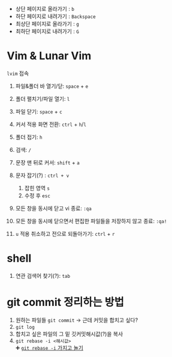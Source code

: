 - 상단 페이지로 올라가기 : `b`
- 하단 페이지로 내려가기 : `Backspace`
- 최상단 페이지로 올라가기 : `g`
- 최하단 페이지로 내려가기 : `G`

# Vim & Lunar Vim
```lvim``` 접속
1. 파일&폴더 바 열기/닫: ```space``` + ```e```
2. 폴더 펼치기/파일 열기: ```l```
3. 파일 닫기: ```space``` + ```c```
4. 커서 적용 화면 전환: ```ctrl``` + ```h```/```l```
5. 폴더 접기: ```h```
6. 검색: ```/```
7. 문장 맨 뒤로 커서: ```shift``` + ```a```
8. 문자 잡기(?) : `ctrl + v`
    1. 잡힌 영역 `s`
    2. 수정 후 `esc`

1. 모든 창을 동시에 닫고 vi 종료: ```:qa```
2. 모든 창을 동시에 닫으면서 편집한 파일들을 저장하지 않고 종료: ```:qa!```
3. ```u``` 적용 취소하고 전으로 되돌아가기: ```ctrl``` + ```r```

# shell
1. 연관 검색어 찾기(?): ```tab```

# git commit 정리하는 방법
1. 원하는 파일들 `git commit` -> 근데 커밋을 합치고 싶다?
2. `git log`
3. 합치고 싶은 파일의 그 밑 깃커밋해시값(?)을 복사
4. `git rebase -i <해시값>`<br>
➕ [`git rebase -i` 가지고 놀기](https://80000coding.oopy.io/75c6610b-6869-43d2-aa5d-1b211a20c388)
